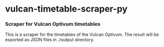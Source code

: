 # vulcan-timetable-scraper-py
### Scraper for Vulcan Optivum timetables
This is a scraper for the timetables of the Vulcan Optivum.
The result will be exported as JSON files in ./output directory.